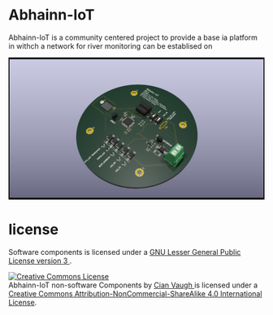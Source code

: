 
# Abhainn-IoT
Abhainn-IoT is a community centered project to provide a base ia platform in withch a network for river monitoring can be establised on   

![](IMAGES/PCBrender.png)
# license
Software components  is licensed under a <a rel="license" href="https://opensource.org/licenses/LGPL-3.0">GNU Lesser General Public License version 3
</a>.

<a rel="license" href="http://creativecommons.org/licenses/by-nc-sa/4.0/"><img alt="Creative Commons License" style="border-width:0" src="https://i.creativecommons.org/l/by-nc-sa/4.0/88x31.png" /></a><br /><span xmlns:dct="http://purl.org/dc/terms/" property="dct:title">Abhainn-IoT non-software Components </span> by <a xmlns:cc="http://creativecommons.org/ns#" href="https://github.com/CianForStuff/Abhainn-IoT" property="cc:attributionName" rel="cc:attributionURL">Cian Vaugh </a> is licensed under a <a rel="license" href="http://creativecommons.org/licenses/by-nc-sa/4.0/">Creative Commons Attribution-NonCommercial-ShareAlike 4.0 International License</a>.
